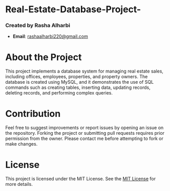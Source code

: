# Real-Estate-Database-Project-
### Created by Rasha Alharbi
- **Email**: rashaalharbi220@gmail.com

# About the Project
This project implements a database system for managing real estate sales, including offices, employees, properties, and property owners. The database is created using MySQL, and it demonstrates the use of SQL commands such as creating tables, inserting data, updating records, deleting records, and performing complex queries.
# Contribution
Feel free to suggest improvements or report issues by opening an issue on the repository. Forking the project or submitting pull requests requires prior permission from the owner. Please contact me before attempting to fork or make changes.
# License
This project is licensed under the MIT License. See the [MIT License](https://opensource.org/licenses/MIT) for more details.
